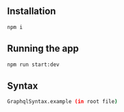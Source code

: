 ## Installation

```bash
npm i
```

## Running the app

```bash
npm run start:dev
```

## Syntax

```bash
GraphqlSyntax.example (in root file)
```
